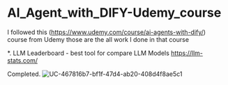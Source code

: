 # AI_Agent_with_DIFY-Udemy_course
I followed this (https://www.udemy.com/course/ai-agents-with-dify/) course from Udemy those are the all work I done in that course

*. LLM Leaderboard - best tool for compare LLM Models
   https://llm-stats.com/


Completed.
![UC-467816b7-bf1f-47d4-ab20-408d4f8ae5c1](https://github.com/user-attachments/assets/d8cb7380-85fa-4ea2-a805-88a781dd31cc)
